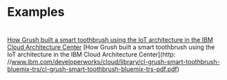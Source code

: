 # Examples

# 
[How Grush built a smart toothbrush using the IoT architecture in the IBM Cloud Architecture Center](http://www.ibm.com/developerworks/cloud/library/cl-grush-smart-toothbrush-bluemix-trs/index.html)
[How Grush built a smart toothbrush using the IoT architecture in the IBM Cloud Architecture Center](http:
//www.ibm.com/developerworks/cloud/library/cl-grush-smart-toothbrush-bluemix-trs/cl-grush-smart-toothbrush-bluemix-trs-pdf.pdf)
